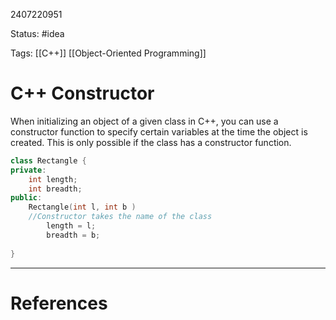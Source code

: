 2407220951

Status: #idea

Tags: [[C++]] [[Object-Oriented Programming]]

# C++ Constructor
When initializing an object of a given class in C++, you can use a constructor function to specify certain variables at the time the object is created. This is only possible if the class has a constructor function.

```c++
class Rectangle {
private:
	int length;
	int breadth;
public:
	Rectangle(int l, int b )
	//Constructor takes the name of the class
		length = l;
		breadth = b; 
	
}
```



---
# References
